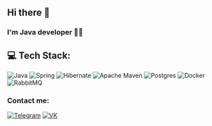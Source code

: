 ## Hi there 👋 
### I'm Java developer 👨‍💻

## 💻 Tech Stack:
![Java](https://img.shields.io/badge/java-%23ED8B00.svg?style=for-the-badge&logo=java&logoColor=white) 
![Spring](https://img.shields.io/badge/spring-%236DB33F.svg?style=for-the-badge&logo=spring&logoColor=white) 
![Hibernate](https://img.shields.io/badge/-Hibernate-informational?style=for-the-badge&logo=Hibernate)
![Apache Maven](https://img.shields.io/badge/Apache%20Maven-C71A36?style=for-the-badge&logo=Apache%20Maven&logoColor=white) 
![Postgres](https://img.shields.io/badge/postgres-%23316192.svg?style=for-the-badge&logo=postgresql&logoColor=white) 
![Docker](https://img.shields.io/badge/docker-%230db7ed.svg?style=for-the-badge&logo=docker&logoColor=white) 
![RabbitMQ](https://img.shields.io/badge/-RabbitMQ-informational?style=for-the-badge&logo=RabbitMQ)


### Contact me:
[![Telegram](https://img.shields.io/badge/-Telegram-informational?style=for-the-badge&logo=telegram)](https://t.me/NikBakly)
[![VK](https://img.shields.io/badge/-ВКонтакте-informational?style=for-the-badge&logo=vk)](https://vk.com/nikbakly)
